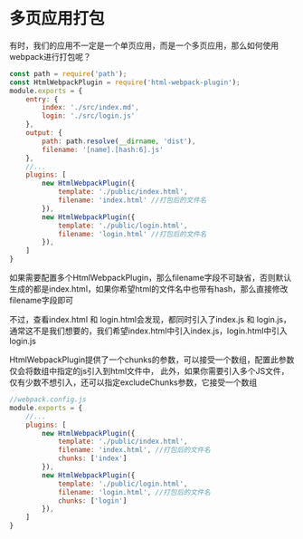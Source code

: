 # 多页应用打包
有时，我们的应用不一定是一个单页应用，而是一个多页应用，那么如何使用webpack进行打包呢？

```js
const path = require('path');
const HtmlWebpackPlugin = require('html-webpack-plugin');
module.exports = {
    entry: {
        index: './src/index.md',
        login: './src/login.js'
    },
    output: {
        path: path.resolve(__dirname, 'dist'),
        filename: '[name].[hash:6].js'
    },
    //...
    plugins: [
        new HtmlWebpackPlugin({
            template: './public/index.html',
            filename: 'index.html' //打包后的文件名
        }),
        new HtmlWebpackPlugin({
            template: './public/login.html',
            filename: 'login.html' //打包后的文件名
        }),
    ]
}
```
如果需要配置多个HtmlWebpackPlugin，那么filename字段不可缺省，否则默认生成的都是index.html，如果你希望html的文件名中也带有hash，那么直接修改filename字段即可

不过，查看index.html 和 login.html会发现，都同时引入了index.js 和 login.js，通常这不是我们想要的，我们希望index.html中引入index.js，login.html中引入login.js

HtmlWebpackPlugin提供了一个chunks的参数，可以接受一个数组，配置此参数仅会将数组中指定的js引入到html文件中，
此外，如果你需要引入多个JS文件，仅有少数不想引入，还可以指定excludeChunks参数，它接受一个数组

```js
//webpack.config.js
module.exports = {
    //...
    plugins: [
        new HtmlWebpackPlugin({
            template: './public/index.html',
            filename: 'index.html', //打包后的文件名
            chunks: ['index']
        }),
        new HtmlWebpackPlugin({
            template: './public/login.html',
            filename: 'login.html', //打包后的文件名
            chunks: ['login']
        }),
    ]
}
```

